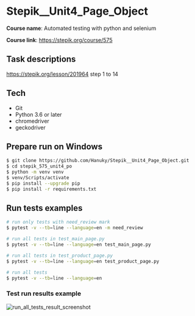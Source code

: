 # Stepik__Unit4_Page_Object
**Course name**: Automated testing with python and selenium

**Course link**: https://stepik.org/course/575

## Task descriptions
https://stepik.org/lesson/201964 step 1 to 14

## Tech
- Git
- Python 3.6 or later
- chromedriver
- geckodriver

## Prepare run on Windows

```sh
$ git clone https://github.com/Hanuky/Stepik__Unit4_Page_Object.git
$ cd stepik_575_unit4_po
$ python -m venv venv
$ venv/Scripts/activate
$ pip install --upgrade pip
$ pip install -r requirements.txt
```

## Run tests examples

```sh
# run only tests with need_review mark
$ pytest -v --tb=line --language=en -m need_review

# run all tests in test_main_page.py
$ pytest -v --tb=line --language=en test_main_page.py

# run all tests in test_product_page.py
$ pytest -v --tb=line --language=en test_product_page.py

# run all tests
$ pytest -v --tb=line --language=en
```

### Test run results example

![run_all_tests_result_screenshot](https://imgur.com/87dqJxe)